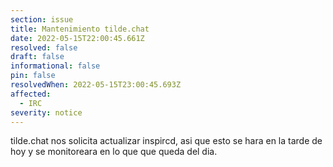```yaml
---
section: issue
title: Mantenimiento tilde.chat
date: 2022-05-15T22:00:45.661Z
resolved: false
draft: false
informational: false
pin: false
resolvedWhen: 2022-05-15T23:00:45.693Z
affected:
  - IRC
severity: notice
---
```

tilde.chat nos solicita actualizar inspircd, asi que esto se hara en la tarde de hoy y se monitoreara en lo que que queda del dia.